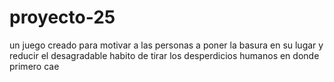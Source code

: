 # proyecto-25
un juego creado para motivar a las personas a poner la basura en su lugar y reducir el desagradable habito de tirar los desperdicios humanos en donde primero cae
